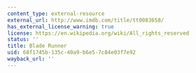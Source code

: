 ```yaml
---
content_type: external-resource
external_url: http://www.imdb.com/title/tt0083658/
has_external_license_warning: true
license: https://en.wikipedia.org/wiki/All_rights_reserved
status: ''
title: Blade Runner
uid: 68f1745b-135c-40a9-b6e5-7c84e03f7e92
wayback_url: ''
---
```

